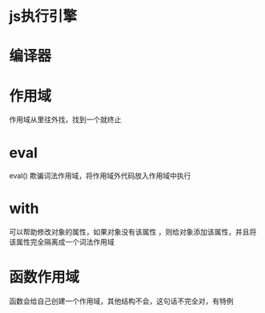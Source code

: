 # js执行引擎


# 编译器



# 作用域
  作用域从里往外找，找到一个就终止
  

# eval
  eval() 欺骗词法作用域，将作用域外代码放入作用域中执行

# with
  可以帮助修改对象的属性，如果对象没有该属性 ，则给对象添加该属性，并且将该属性完全隔离成一个词法作用域

# 函数作用域
  函数会给自己创建一个作用域，其他结构不会，这句话不完全对，有特例